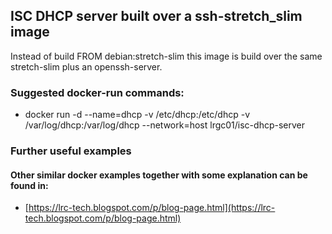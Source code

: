 ## ISC DHCP server built over a ssh-stretch_slim image

Instead of build FROM debian:stretch-slim this image is build over the same stretch-slim plus an openssh-server.

### Suggested docker-run commands:
 - docker run -d --name=dhcp -v /etc/dhcp:/etc/dhcp -v /var/log/dhcp:/var/log/dhcp --network=host lrgc01/isc-dhcp-server

### Further useful examples

#### Other similar docker examples together with some explanation can be found in:

 - [https://lrc-tech.blogspot.com/p/blog-page.html](https://lrc-tech.blogspot.com/p/blog-page.html)

